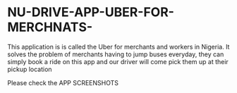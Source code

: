 # NU-DRIVE-APP-UBER-FOR-MERCHNATS-
This application is is called the Uber for merchants and workers in Nigeria. It solves the problem of merchants having to jump buses everyday, they can simply book a ride on this app and our driver will come pick them up at their pickup location

Please check the APP SCREENSHOTS